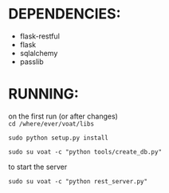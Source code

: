 


# DEPENDENCIES:
* flask-restful
* flask
* sqlalchemy
* passlib



# RUNNING:
on the first run (or after changes)  
`cd /where/ever/voat/libs`

`sudo python setup.py install`

`sudo su voat -c "python tools/create_db.py"`

to start the server

`sudo su voat -c "python rest_server.py"`

